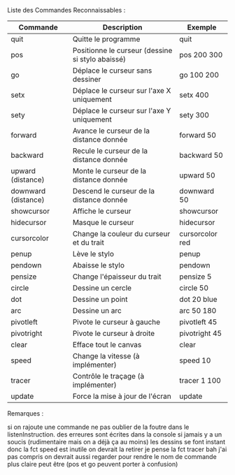 Liste des Commandes Reconnaissables :


Commande	           | Description	                                       | Exemple
-----------------------|-------------------------------------------------------|-------------------
quit	               | Quitte le programme	                               | quit
pos <x> <y>	           | Positionne le curseur (dessine si stylo abaissé)	   | pos 200 300
go <x> <y>	           | Déplace le curseur sans dessiner	                   | go 100 200
setx <x>	           | Déplace le curseur sur l'axe X uniquement	           | setx 400
sety <y>	           | Déplace le curseur sur l'axe Y uniquement	           | sety 300
forward <distance>	   | Avance le curseur de la distance donnée	           | forward 50
backward <distance>	   | Recule le curseur de la distance donnée	           | backward 50
upward (distance)      | Monte le curseur de la distance donnée                | upward 50
downward (distance)    | Descend le curseur de la distance donnée              | downward 50
showcursor	           | Affiche le curseur	                                   | showcursor
hidecursor	           | Masque le curseur	                                   | hidecursor
cursorcolor <color>	   | Change la couleur du curseur et du trait	           | cursorcolor red
penup	               | Lève le stylo	                                       | penup
pendown	               | Abaisse le stylo	                                   | pendown
pensize <width>	       | Change l'épaisseur du trait	                       | pensize 5
circle <radius>	       | Dessine un cercle	                                   | circle 50
dot <size> <color>	   | Dessine un point	                                   | dot 20 blue
arc <radius> <extent>  | Dessine un arc	                                       | arc 50 180
pivotleft <angle>	   | Pivote le curseur à gauche	                           | pivotleft 45
pivotright <angle>	   | Pivote le curseur à droite	                           | pivotright 45
clear	               | Efface tout le canvas	                               | clear
speed <speed>	       | Change la vitesse (à implémenter)	                   | speed 10
tracer <n> <delay>	   | Contrôle le traçage (à implémenter)	               | tracer 1 100
update	               | Force la mise à jour de l'écran	                   | update


Remarques :

si on rajoute une commande ne pas oublier de la foutre dans le listenInstruction.
des erreures sont écrites dans la console si jamais y a un soucis (rudimentaire mais on a déjà ça au moins)
les dessins se font instant donc la fct speed est inutile on devrait la retirer je pense 
la fct tracer bah j'ai pas compris
on devrait aussi regarder pour rendre le nom de commande plus claire peut être (pos et go peuvent porter à confusion)